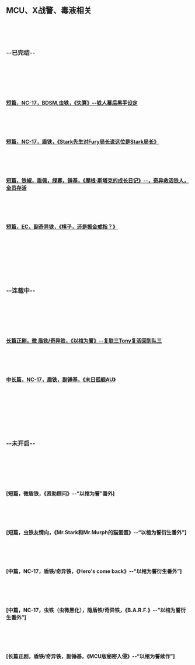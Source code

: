 ## MCU、X战警、毒液相关
<p> </p>
<p> </p>

### --已完结--
<p> </p>
<p> </p>
<p> </p>

#### [短篇，NC-17，BDSM,虫铁，《失算》--铁人幕后黑手设定](https://archiveofourown.org/works/19222237/chapters/45703897)
<p> </p>
<p> </p>


#### [短篇，NC-17，盾铁，《Stark先生对Fury局长说这位是Stark局长》](https://archiveofourown.org/works/18945412/chapters/44980285)
<p> </p>
<p> </p>


#### [短篇，铁椒，盾佩，绿寡，锤基，《摩根·斯塔克的成长日记》--，奇异救活铁人，全员存活](https://archiveofourown.org/works/18944731/chapters/44978209)
<p> </p>
<p> </p>


#### [短篇，EC，副奇异铁，《棋子，还是振金戒指？》]()
<p> </p>
<p> </p>
<p> </p>
<p> </p>



### --连载中--
<p> </p>
<p> </p>
<p> </p>


#### [长篇正剧，微 盾铁/奇异铁，《以棺为誓》--复联三Tony复活回到队三](https://archiveofourown.org/works/18947020/chapters/44984374)
<p> </p>
<p> </p>


#### [中长篇，NC-17，盾铁，副锤基，《末日孤舰AU》](https://archiveofourown.org/works/18946573/chapters/44983279)
<p> </p>
<p> </p>
<p> </p>
<p> </p>



### --未开启--
<p> </p>
<p> </p>
<p> </p>


#### [短篇，微盾铁，《资助顾问》--“以棺为誓”番外]
<p> </p>
<p> </p>


#### [短篇，虫铁友情向，《Mr.Stark和Mr.Murph的猫蛋蛋》--“以棺为誓衍生番外”]
<p> </p>
<p> </p>


#### [中篇，NC-17，盾铁/奇异铁，《Hero's come back》--“以棺为誓衍生番外”]
<p> </p>
<p> </p>


#### [中篇，NC-17，虫铁（虫微黑化），隐盾铁/奇异铁，《B.A.R.F.》--“以棺为誓衍生番外”]
<p> </p>
<p> </p>


#### [长篇正剧，盾铁/奇异铁，副锤基，《MCU版秘密入侵》--“以棺为誓续作”]
<p> </p>
<p> </p>
<p> </p>
<p> </p>


